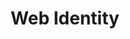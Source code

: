---
title: Web Identity
description: Ask your questions on how to build advanced authentication systems.
hosts:
  - agektmr
  - rowan_m
primary_host:
  - rowan_m
event_date: 2022-08-25
event_time: 6AM PST
cal_link: "https://www.google.com/calendar/render?action=TEMPLATE&text=Web+Identity&details=Ask+your+questions+on+how+to+build+advanced+authentication+systems.&location=Twitter+Spaces&dates=20220825T130000Z%2F20220825T140000Z"
audio: tbd
tags: twitter-space
permalink: false
---